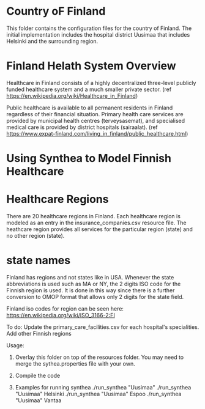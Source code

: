 # Country oF Finland

This folder contains the configuration files for the country of Finland.  The initial implementation includes the hospital district Uusimaa that includes Helsinki and the surrounding region. 

# Finland Helath System Overview
Healthcare in Finland consists of a highly decentralized three-level publicly funded healthcare system and a much smaller private sector.
(ref https://en.wikipedia.org/wiki/Healthcare_in_Finland)

Public healthcare is available to all permanent residents in Finland regardless of their financial situation. Primary health care services are provided by municipal health centres (terveysasemat), and specialised medical care is provided by district hospitals (sairaalat).
(ref https://www.expat-finland.com/living_in_finland/public_healthcare.html)

# Using Synthea to Model Finnish Healthcare

# Healthcare Regions
There are 20 healthcare regions in Finland.  Each healthcare region is modeled as an entry in the insurance_companies.csv resource file.  The heathcare region provides all services for the particular region (state) and no other region (state).

# state names
Finland has regions and not states like in USA.  Whenever the state abbreviations is used such as MA or NY, the 2 digits ISO code for the Finnish region is used.  It is done in this way since there is a further conversion to OMOP format that allows only 2 digits for the state field.

Finland iso codes for region can be seen here:  https://en.wikipedia.org/wiki/ISO_3166-2:FI

To do:
Update the primary_care_facilities.csv for each hospital's specialities.
Add other Finnish regions

Usage:

1) Overlay this folder on top of the resources folder.  You may need to merge the sythea.properties file with your own.

2) Compile the code

3) Examples for running synthea
./run_synthea "Uusimaa"
./run_synthea "Uusimaa" Helsinki
./run_synthea "Uusimaa" Espoo
./run_synthea "Uusimaa" Vantaa

